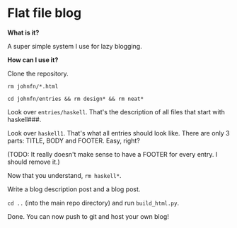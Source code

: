 Flat file blog
===================

**What is it?**

A super simple system I use for lazy blogging. 

**How can I use it?**

Clone the repository.

`rm johnfn/*.html`

`cd johnfn/entries && rm design* && rm neat*`

Look over `entries/haskell`. That's the description of all files that start with haskell###. 

Look over `haskell1`. That's what all entries should look like. There are only 3 parts: TITLE, BODY and FOOTER. Easy, right?

(TODO: It really doesn't make sense to have a FOOTER for every entry. I should remove it.)

Now that you understand, `rm haskell*`.

Write a blog description post and a blog post.

`cd ..` (into the main repo directory) and run `build_html.py`.

Done. You can now push to git and host your own blog!
